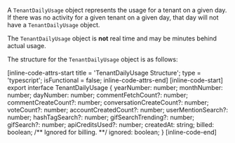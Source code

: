 A `TenantDailyUsage` object represents the usage for a tenant on a given day. If there was no activity for a given tenant on a given
day, that day will not have a `TenantDailyUsage` object.

The `TenantDailyUsage` object is **not** real time and may be minutes behind actual usage.

The structure for the `TenantDailyUsage` object is as follows:

[inline-code-attrs-start title = 'TenantDailyUsage Structure'; type = 'typescript'; isFunctional = false; inline-code-attrs-end]
[inline-code-start]
export interface TenantDailyUsage {
    yearNumber: number;
    monthNumber: number;
    dayNumber: number;
    commentFetchCount?: number;
    commentCreateCount?: number;
    conversationCreateCount?: number;
    voteCount?: number;
    accountCreatedCount?: number;
    userMentionSearch?: number;
    hashTagSearch?: number;
    gifSearchTrending?: number;
    gifSearch?: number;
    apiCreditsUsed?: number;
    createdAt: string;
    billed: boolean;
    /** Ignored for billing. **/
    ignored: boolean;
}
[inline-code-end]
